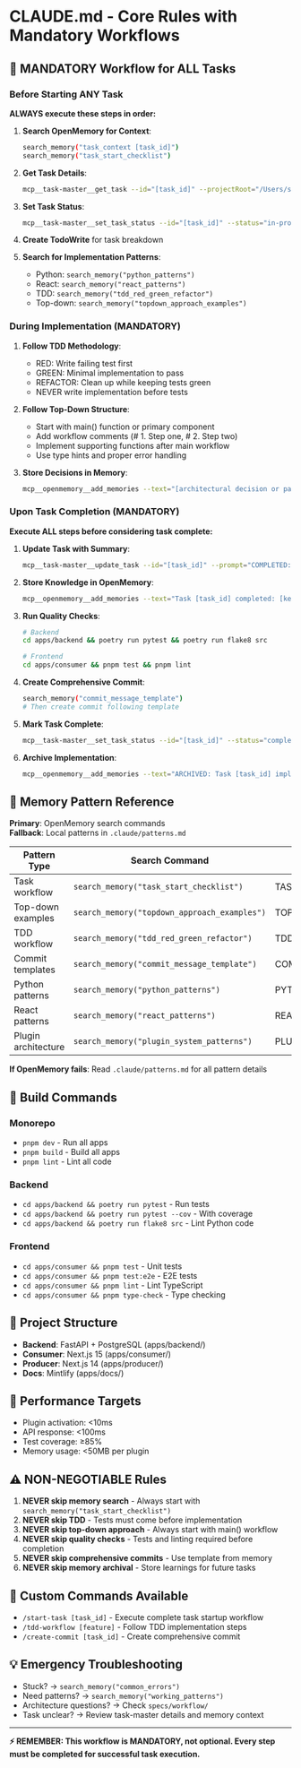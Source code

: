 # CLAUDE.md - Core Rules with Mandatory Workflows

## 🚀 MANDATORY Workflow for ALL Tasks

### Before Starting ANY Task
**ALWAYS execute these steps in order:**

1. **Search OpenMemory for Context**: 
   ```bash
   search_memory("task_context [task_id]")
   search_memory("task_start_checklist")
   ```

2. **Get Task Details**: 
   ```bash
   mcp__task-master__get_task --id="[task_id]" --projectRoot="/Users/sangle/Dev/action/projects/prox"
   ```

3. **Set Task Status**: 
   ```bash
   mcp__task-master__set_task_status --id="[task_id]" --status="in-progress" --projectRoot="/Users/sangle/Dev/action/projects/prox"
   ```

4. **Create TodoWrite** for task breakdown

5. **Search for Implementation Patterns**:
   - Python: `search_memory("python_patterns")`
   - React: `search_memory("react_patterns")`
   - TDD: `search_memory("tdd_red_green_refactor")`
   - Top-down: `search_memory("topdown_approach_examples")`

### During Implementation (MANDATORY)

1. **Follow TDD Methodology**:
   - RED: Write failing test first
   - GREEN: Minimal implementation to pass
   - REFACTOR: Clean up while keeping tests green
   - NEVER write implementation before tests

2. **Follow Top-Down Structure**:
   - Start with main() function or primary component
   - Add workflow comments (# 1. Step one, # 2. Step two)
   - Implement supporting functions after main workflow
   - Use type hints and proper error handling

3. **Store Decisions in Memory**:
   ```bash
   mcp__openmemory__add_memories --text="[architectural decision or pattern]"
   ```

### Upon Task Completion (MANDATORY)

**Execute ALL steps before considering task complete:**

1. **Update Task with Summary**:
   ```bash
   mcp__task-master__update_task --id="[task_id]" --prompt="COMPLETED: [detailed summary]" --projectRoot="/Users/sangle/Dev/action/projects/prox"
   ```

2. **Store Knowledge in OpenMemory**:
   ```bash
   mcp__openmemory__add_memories --text="Task [task_id] completed: [key learnings and implementation details]"
   ```

3. **Run Quality Checks**:
   ```bash
   # Backend
   cd apps/backend && poetry run pytest && poetry run flake8 src
   
   # Frontend
   cd apps/consumer && pnpm test && pnpm lint
   ```

4. **Create Comprehensive Commit**:
   ```bash
   search_memory("commit_message_template")
   # Then create commit following template
   ```

5. **Mark Task Complete**:
   ```bash
   mcp__task-master__set_task_status --id="[task_id]" --status="completed" --projectRoot="/Users/sangle/Dev/action/projects/prox"
   ```

6. **Archive Implementation**:
   ```bash
   mcp__openmemory__add_memories --text="ARCHIVED: Task [task_id] implementation complete with [files changed, patterns used, outcomes achieved]"
   ```

## 🧠 Memory Pattern Reference

**Primary**: OpenMemory search commands  
**Fallback**: Local patterns in `.claude/patterns.md`

| Pattern Type | Search Command | Fallback Section |
|--------------|----------------|------------------|
| Task workflow | `search_memory("task_start_checklist")` | TASK_START_CHECKLIST |
| Top-down examples | `search_memory("topdown_approach_examples")` | TOPDOWN_APPROACH_EXAMPLES |
| TDD workflow | `search_memory("tdd_red_green_refactor")` | TDD_RED_GREEN_REFACTOR_WORKFLOW |
| Commit templates | `search_memory("commit_message_template")` | COMMIT_MESSAGE_TEMPLATE |
| Python patterns | `search_memory("python_patterns")` | PYTHON_PATTERNS |
| React patterns | `search_memory("react_patterns")` | REACT_PATTERNS |
| Plugin architecture | `search_memory("plugin_system_patterns")` | PLUGIN_SYSTEM_PATTERNS |

**If OpenMemory fails**: Read `.claude/patterns.md` for all pattern details

## 🔨 Build Commands

### Monorepo
- `pnpm dev` - Run all apps
- `pnpm build` - Build all apps  
- `pnpm lint` - Lint all code

### Backend
- `cd apps/backend && poetry run pytest` - Run tests
- `cd apps/backend && poetry run pytest --cov` - With coverage
- `cd apps/backend && poetry run flake8 src` - Lint Python code

### Frontend
- `cd apps/consumer && pnpm test` - Unit tests
- `cd apps/consumer && pnpm test:e2e` - E2E tests
- `cd apps/consumer && pnpm lint` - Lint TypeScript
- `cd apps/consumer && pnpm type-check` - Type checking

## 📁 Project Structure
- **Backend**: FastAPI + PostgreSQL (apps/backend/)
- **Consumer**: Next.js 15 (apps/consumer/)
- **Producer**: Next.js 14 (apps/producer/)
- **Docs**: Mintlify (apps/docs/)

## 🎯 Performance Targets
- Plugin activation: <10ms
- API response: <100ms
- Test coverage: ≥85%
- Memory usage: <50MB per plugin

## ⚠️ NON-NEGOTIABLE Rules

1. **NEVER skip memory search** - Always start with `search_memory("task_start_checklist")`
2. **NEVER skip TDD** - Tests must come before implementation
3. **NEVER skip top-down approach** - Always start with main() workflow
4. **NEVER skip quality checks** - Tests and linting required before completion
5. **NEVER skip comprehensive commits** - Use template from memory
6. **NEVER skip memory archival** - Store learnings for future tasks

## 🔧 Custom Commands Available

- `/start-task [task_id]` - Execute complete task startup workflow
- `/tdd-workflow [feature]` - Follow TDD implementation steps
- `/create-commit [task_id]` - Create comprehensive commit

## 💡 Emergency Troubleshooting

- Stuck? → `search_memory("common_errors")`
- Need patterns? → `search_memory("working_patterns")`
- Architecture questions? → Check `specs/workflow/`
- Task unclear? → Review task-master details and memory context

---
**⚡ REMEMBER: This workflow is MANDATORY, not optional. Every step must be completed for successful task execution.**